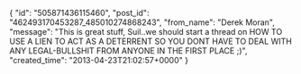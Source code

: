  {
   "id": "505871436115460",
   "post_id": "462493170453287_485010274868243",
   "from_name": "Derek Moran",
   "message": "This is great stuff, Suil..we should start a thread on HOW TO USE A LIEN TO ACT AS A DETERRENT SO YOU DONT HAVE TO DEAL WITH ANY LEGAL-BULLSHIT FROM ANYONE IN THE FIRST PLACE ;)",
   "created_time": "2013-04-23T21:02:57+0000"
 }
